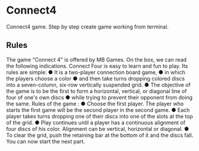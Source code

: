 # Connect4
Connect4 game. Step by step create game working from terminal. 


## Rules
The game "Connect 4" is offered by MB Games. On the box, we can read the following indications.
Connect Four is easy to learn and fun to play. Its rules are simple:
● It is a two-player connection board game,
● in which the players choose a color
● and then take turns dropping colored discs into a seven-column, six-row vertically suspended
grid.
● The objective of the game is to be the first to form a horizontal, vertical, or diagonal line of
four of one's own discs
● while trying to prevent their opponent from doing the same.
Rules of the game :
● Choose the first player. The player who starts the first game will be the second player in the
second game.
● Each player takes turns dropping one of their discs into one of the slots at the top of the grid.
● Play continues until a player has a continuous alignment of four discs of his color. Alignment
can be vertical, horizontal or diagonal.
● To clear the grid, push the retaining bar at the bottom of it and the discs fall. You can now
start the next part.